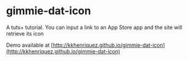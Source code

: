 # gimmie-dat-icon

A tuts+ tutorial. You can input a link to an App Store app and the site will retrieve its icon

Demo available at [http://kkhenriquez.github.io/gimmie-dat-icon](http://kkhenriquez.github.io/gimmie-dat-icon)
